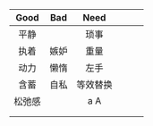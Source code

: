 | Good | Bad  |  Need  |      |      |      |
| :--: | :--: | :----: | ---- | ---- | ---- |
| 平静 |       |琐事 |      |      |      |
| 执着 | 嫉妒 |   重量  |      |      |      |
|  动力 | 懒惰 | 左手    |      |      |      |
|  含蓄 | 自私 |  等效替换   |      |      |      |
|松弛感   |      |    a    A|      |      |      |
|      |      |        |      |      |      |
|      |      |        |      |      |      |

